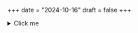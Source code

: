 +++
date = "2024-10-16"
draft = false
+++

<details>
  <summary>Click me</summary>
  
  bla
  VG
  
</details>
